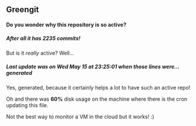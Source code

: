 ## Greengit

#### Do you wonder why this repository is so active?

##### After all it has 2235 commits!

But is it *really* active? Well...

##### Last update was on Wed May 15 at 23:25:01 when those lines were... generated

Yes, generated, because it certainly helps a lot to have such an active repo!

Oh and there was **60%** disk usage on the machine
where there is the cron updating this file.

Not the best way to monitor a VM in the cloud but it works! :)
